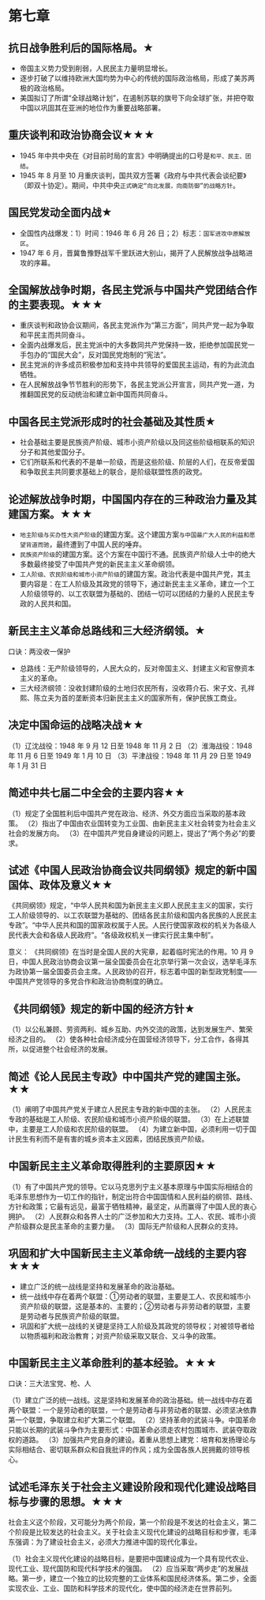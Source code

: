 # 第七章

## 抗日战争胜利后的国际格局。★

- 帝国主义势力受到削弱，人民民主力量明显增长。
- 逐步打破了以维持欧洲大国均势为中心的传统的国际政治格局，形成了美苏两极的政治格局。
- 美国拟订了所谓“全球战略计划”，在遏制苏联的旗号下向全球扩张，并把夺取中国以巩固其在亚洲的地位作为重要战略部署。

## 重庆谈判和政治协商会议★★★

- 1945 年中共中央在《对目前时局的宣言》中明确提出的口号是`和平、民主、团结`。
- 1945 年 8 月至 10 月重庆谈判，国共双方签署《政府与中共代表会谈纪要》（即双十协定）。期间，中共中央`正式确定“向北发展，向南防御”的战略方针`。

## 国民党发动全面内战★

- 全国性内战爆发：1）时间：1946 年 6 月 26 日；2）标志：`国军进攻中原解放区`。
- 1947 年 6 月，晋冀鲁豫野战军千里跃进大别山，揭开了人民解放战争战略进攻的序幕。

## 全国解放战争时期，各民主党派与中国共产党团结合作的主要表现。★★★

- 重庆谈判和政协会议期间，各民主党派作为“第三方面”，同共产党一起为争取和平民主而共同奋斗。
- 全面内战爆发后，民主党派中的大多数同共产党保持一致，拒绝参加国民党一手包办的“国民大会”，反对国民党炮制的“宪法”。
- 民主党派的许多成员积极参加和支持中共领导的爱国民主运动，有的为此流血牺牲。
- 在人民解放战争节节胜利的形势下，各民主党派公开宣言，同共产党一道，为推翻国民党的反动统治和建立新中国而共同奋斗。

## 中国各民主党派形成时的社会基础及其性质★

- 社会基础主要是民族资产阶级、城市小资产阶级以及同这些阶级相联系的知识分子和其他爱国分子。
- 它们所联系和代表的不是单一阶级，而是这些阶级、阶层的人们，在反帝爱国和争取民主共同要求基础上的联合，是阶级联盟性质的政党。

## 论述解放战争时期，中国国内存在的三种政治力量及其建国方案。★★★

- `地主阶级与买办性大资产阶级`的建国方案。这个建国方案`与中国最广大人民的利益和愿望背道而驰`，最终遭到了中国人民的唾弃。
- `民族资产阶级`的建国方案。这个方案在中国行不通。民族资产阶级人士中的绝大多数最终接受了中国共产党的新民主主义革命纲领。
- `工人阶级、农民阶级和城市小资产阶级`的建国方案。政治代表是中国共产党，其主要内容是：在工人阶级及其政党的领导下，通过新民主主义革命，建立一个工人阶级领导的、以工农联盟为基础的、团结一切可以团结的力量的人民民主专政的人民共和国。

## 新民主主义革命总路线和三大经济纲领。★

口诀：两没收一保护

- 总路线：无产阶级领导的，人民大众的，反对帝国主义、封建主义和官僚资本主义的革命。
- 三大经济纲领：没收封建阶级的土地归农民所有，没收蒋介石、宋子文、孔祥熙、陈立夫为首的垄断资本归新民主主义的国家所有，保护民族工商业。

## 决定中国命运的战略决战★★

（1）辽沈战役：1948 年 9 月 12 日至 1948 年 11 月 2 日
（2）淮海战役：1948 年 11 月 6 日至 1949 年 1 月 10 日
（3）平津战役：1948 年 11 月 29 日至 1949 年 1 月 31 日

## 简述中共七届二中全会的主要内容★★

（1）规定了全国胜利后中国共产党在政治、经济、外交方面应当采取的基本政策。
（2）指出了中国由农业国转变为工业国、由新民主主义社会转变为社会主义社会的发展方向。
（3）在中国共产党自身建设的问题上，提出了“两个务必”的要求。

## 试述《中国人民政治协商会议共同纲领》规定的新中国国体、政体及意义★★

《共同纲领》规定，“中华人民共和国为新民主主义即人民民主主义的国家，实行工人阶级领导的、以工农联盟为基础的、团结各民主阶级和国内各民族的人民民主专政”。“中华人民共和国的国家政权属于人民。人民行使国家政权的机关为各级人民代表大会和各级人民政府”。“各级政权机关一律实行民主集中制”。

意义：
《共同纲领》在当时是全国人民的大宪章，起着临时宪法的作用。10 月 9 日，中国人民政治协商会议第一届全国委员会在北京举行第一次会议，选举毛泽东为政协第一届全国委员会主席。人民政协的召开，标志着中国的新型政党制度——中国共产党领导的多党合作和政治协商制度的确立。

## 《共同纲领》规定的新中国的经济方针★

（1）以公私兼顾、劳资两利、城乡互助、内外交流的政策，达到发展生产、繁荣经济之目的。
（2）使各种社会经济成分在国营经济领导下，分工合作，各得其所，以促进整个社会经济的发展。

## 简述《论人民民主专政》中中国共产党的建国主张。★★

（1）阐明了中国共产党关于建立人民民主专政的新中国的主张。
（2）人民民主专政的基础是工人阶级、农民阶级和城市小资产阶级的联盟。
（3）在上述联盟中，主要是工人阶级和农民阶级的联盟。
（4）为建立新中国，必须利用一切于国计民生有利而不是有害的城乡资本主义因素，团结民族资产阶级。

## 中国新民主主义革命取得胜利的主要原因★★

（1）有了中国共产党的领导。它以马克思列宁主义基本原理与中国实际相结合的毛泽东思想作为一切工作的指针，制定出符合中国国情和人民利益的纲领、路线、方针和政策；它最有远见，最富于牺牲精神，最坚定，从而赢得了中国人民的衷心拥护。
（2）人民群众和各界人士的广泛参加和大力支持。工人、农民、城市小资产阶级群众是民主革命的主要力量。
（3）国际无产阶级和人民群众的支持。

## 巩固和扩大中国新民主主义革命统一战线的主要内容★★★

- 建立广泛的统一战线是坚持和发展革命的政治基础。
- 统一战线中存在着两个联盟：①劳动者的联盟，主要是工人、农民和城市小资产阶级的联盟，这是基本的、主要的；②劳动者与非劳动者的联盟，主要是劳动者与民族资产阶级的联盟。
- 巩固和扩大统一战线的关键是坚持工人阶级及其政党的领导权；对被领导者给以物质福利和政治教育；对资产阶级采取又联合、又斗争的政策。

## 中国新民主主义革命胜利的基本经验。★★★

口诀：三大法宝党、枪、人

（1）建立广泛的统一战线。这是坚持和发展革命的政治基础。统一战线中存在着两个联盟：一个是劳动者的联盟，一个是劳动者与非劳动者的联盟、必须坚决依靠第一个联盟，争取建立和扩大第二个联盟。
（2）坚持革命的武装斗争。中国革命只能以长期的武装斗争作为主要形式：中国革命必须走农村包围城市、武装夺取政权的道路。
（3）加强共产党自身的建设。着重从思想上建党：培育和发扬理论与实际相结合、密切联系群众和自我批评的作风；成为全国各族人民拥戴的领导核心。

## 试述毛泽东关于社会主义建设阶段和现代化建设战略目标与步骤的思想。★★★

社会主义这个阶段，又可能分为两个阶段，第一个阶段是不发达的社会主义，第二个阶段是比较发达的社会主义。关于社会主义现代化建设的战略目标和步骤，毛泽东强调：为了建设社会主义，必须大力推进中国的现代化事业。

（1）社会主义现代化建设的战略目标，是要把中国建设成为一个具有现代农业、现代工业、现代国防和现代科学技术的强国。
（2）应当采取“两步走”的发展战略。第一步，建立一个独立的比较完整的工业体系和国民经济体系。第二步，全面实现农业、工业、国防和科学技术的现代化，使中国的经济走在世界前列。
